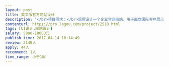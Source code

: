 ```yaml
---                
layout: post       
title: 英文版官方网站设计           
description: '</br>项目需求：</br>现需设计一个企业官网网站，用于面向国际客户展示公司业务。</br>要求中英文两个版本（文案不同），移动端和PC端适应。网站风格符合欧美客户审美。</br>'     
contenturl: https://pro.lagou.com/project/2518.html      
tags: [UI设计,网站设计]            
salary: 5000-10000元          
publish_time: 2017-04-14 10:14:49         
review: 2140人                   
apply: 44人                   
recommend: 1人                   
time_range: 小于1周              
---                 
```


